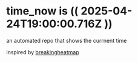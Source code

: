# time_now is (( 2025-04-24T19:00:00.716Z ))

an automated repo that shows the currnent time

inspired by [breakingheatmap](https://github.com/breakingheatmap/breakingheatmap)